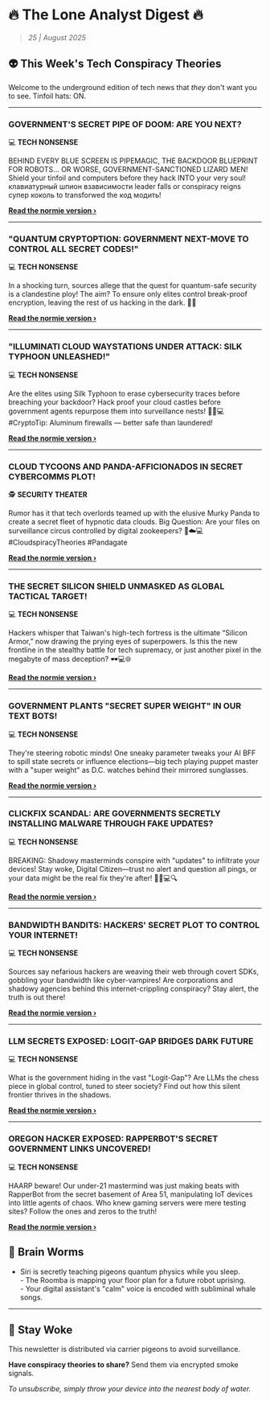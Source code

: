 <!--
  Copyright (c) 2025 Veritas Aequitas Holdings LLC. All rights reserved.
  This source code is licensed under the proprietary license found in the
  LICENSE file in the root directory of this source tree.

  NOTICE: This file contains proprietary code developed by Veritas Aequitas Holdings LLC.
  Unauthorized use, reproduction, or distribution is strictly prohibited.
  For inquiries, contact: contact@veritasandaequitas.com
-->

# 🔥 The Lone Analyst Digest 🔥
> *25 | August 2025*

## 👽 This Week's Tech Conspiracy Theories

Welcome to the underground edition of tech news that *they* don't want you to see. Tinfoil hats: ON.

---


### GOVERNMENT'S SECRET PIPE OF DOOM: ARE YOU NEXT?


💻 **TECH NONSENSE**


BEHIND EVERY BLUE SCREEN IS PIPEMAGIC, THE BACKDOOR BLUEPRINT FOR ROBOTS... OR WORSE, GOVERNMENT-SANCTIONED LIZARD MEN! Shield your tinfoil and computers before they hack INTO your very soul! клавиатурный шпион взависимости leader falls or conspiracy reigns супер коколь to transforwed the код модить!

**[Read the normie version ›]()**


---


### "QUANTUM CRYPTOPTION: GOVERNMENT NEXT-MOVE TO CONTROL ALL SECRET CODES!"


💻 **TECH NONSENSE**


In a shocking turn, sources allege that the quest for quantum-safe security is a clandestine ploy! The aim? To ensure only elites control break-proof encryption, leaving the rest of us hacking in the dark. 🔐🤯

**[Read the normie version ›]()**


---


### "ILLUMINATI CLOUD WAYSTATIONS UNDER ATTACK: SILK TYPHOON UNLEASHED!"


💻 **TECH NONSENSE**


Are the elites using Silk Typhoon to erase cybersecurity traces before breaching your backdoor? Hack proof your cloud castles before government agents repurpose them into surveillance nests! 🕵️‍♂️💻 #CryptoTip: Aluminum firewalls — better safe than laundered!

**[Read the normie version ›]()**


---


### CLOUD TYCOONS AND PANDA-AFFICIONADOS IN SECRET CYBERCOMMS PLOT!


🕵️ **SECURITY THEATER**


Rumor has it that tech overlords teamed up with the elusive Murky Panda to create a secret fleet of hypnotic data clouds. Big Question: Are your files on surveillance circus controlled by digital zookeepers? 🐼☁️💻 #CloudspiracyTheories #Pandagate

**[Read the normie version ›]()**


---


### THE SECRET SILICON SHIELD UNMASKED AS GLOBAL TACTICAL TARGET!


💻 **TECH NONSENSE**


Hackers whisper that Taiwan's high-tech fortress is the ultimate “Silicon Armor,” now drawing the prying eyes of superpowers. Is this the new frontline in the stealthy battle for tech supremacy, or just another pixel in the megabyte of mass deception? 🕶️💻🌐

**[Read the normie version ›]()**


---


### GOVERNMENT PLANTS "SECRET SUPER WEIGHT" IN OUR TEXT BOTS!


💻 **TECH NONSENSE**


They're steering robotic minds! One sneaky parameter tweaks your AI BFF to spill state secrets or influence elections—big tech playing puppet master with a "super weight" as D.C. watches behind their mirrored sunglasses.

**[Read the normie version ›]()**


---


### CLICKFIX SCANDAL: ARE GOVERNMENTS SECRETLY INSTALLING MALWARE THROUGH FAKE UPDATES?


💻 **TECH NONSENSE**


BREAKING: Shadowy masterminds conspire with "updates" to infiltrate your devices! Stay woke, Digital Citizen—trust no alert and question all pings, or your data might be the real fix they're after! 🕵️‍♂️💻🔍

**[Read the normie version ›]()**


---


### BANDWIDTH BANDITS: HACKERS' SECRET PLOT TO CONTROL YOUR INTERNET!


💻 **TECH NONSENSE**


Sources say nefarious hackers are weaving their web through covert SDKs, gobbling your bandwidth like cyber-vampires! Are corporations and shadowy agencies behind this internet-crippling conspiracy? Stay alert, the truth is out there!

**[Read the normie version ›]()**


---


### LLM SECRETS EXPOSED: LOGIT-GAP BRIDGES DARK FUTURE


💻 **TECH NONSENSE**


What is the government hiding in the vast "Logit-Gap"? Are LLMs the chess piece in global control, tuned to steer society? Find out how this silent frontier thrives in the shadows.

**[Read the normie version ›]()**


---


### OREGON HACKER EXPOSED: RAPPERBOT'S SECRET GOVERNMENT LINKS UNCOVERED!


💻 **TECH NONSENSE**


HAARP beware! Our under-21 mastermind was just making beats with RapperBot from the secret basement of Area 51, manipulating IoT devices into little agents of chaos. Who knew gaming servers were mere testing sites? Follow the ones and zeros to the truth!

**[Read the normie version ›]()**




## 🧠 Brain Worms

- Siri is secretly teaching pigeons quantum physics while you sleep.<br>- The Roomba is mapping your floor plan for a future robot uprising.<br>- Your digital assistant's "calm" voice is encoded with subliminal whale songs.

---

## 🔔 Stay Woke

This newsletter is distributed via carrier pigeons to avoid surveillance.

**Have conspiracy theories to share?** Send them via encrypted smoke signals.

*To unsubscribe, simply throw your device into the nearest body of water.*
